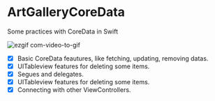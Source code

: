 # ArtGalleryCoreData
Some practices with CoreData in Swift


![ezgif com-video-to-gif](https://user-images.githubusercontent.com/96667197/147395395-c025163f-8762-40cf-88f8-326fab9a563c.gif)

- [x] Basic CoreData feautures, like fetching, updating, removing datas.
- [x] UITableview features for deleting some items.
- [x] Segues and delegates.
- [x] UITableview features for deleting some items.
- [x] Connecting with other ViewControllers.
